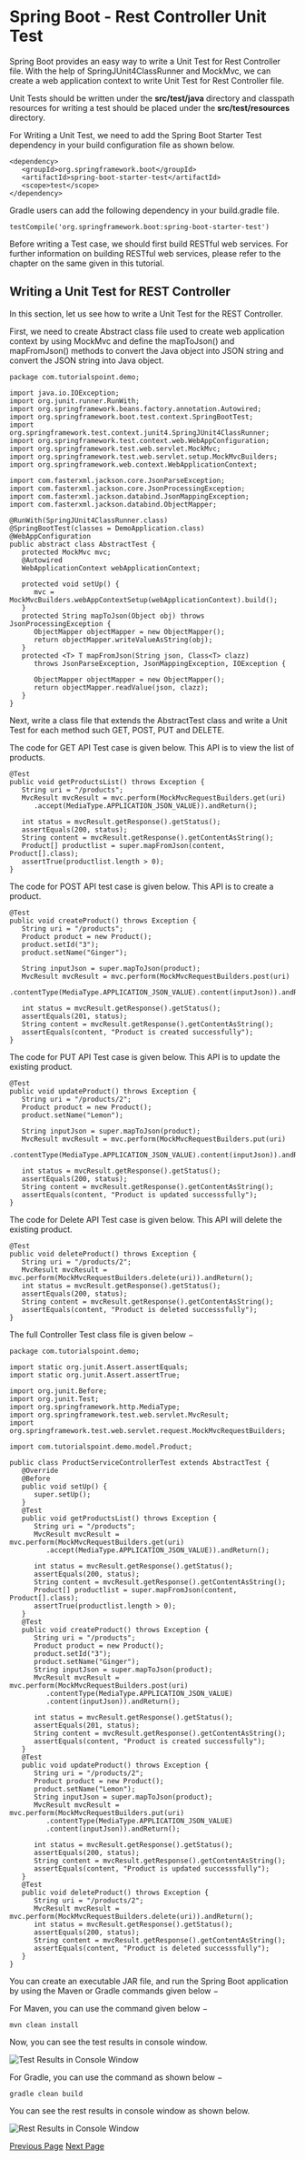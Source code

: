 # Spring Boot - Rest Controller Unit Test
Spring Boot provides an easy way to write a Unit Test for Rest Controller file. With the help of SpringJUnit4ClassRunner and MockMvc, we can create a web application context to write Unit Test for Rest Controller file.

Unit Tests should be written under the **src/test/java** directory and classpath resources for writing a test should be placed under the **src/test/resources** directory.

For Writing a Unit Test, we need to add the Spring Boot Starter Test dependency in your build configuration file as shown below.

```
<dependency>
   <groupId>org.springframework.boot</groupId>
   <artifactId>spring-boot-starter-test</artifactId>
   <scope>test</scope>
</dependency>
```
Gradle users can add the following dependency in your build.gradle file.

```
testCompile('org.springframework.boot:spring-boot-starter-test')
```
Before writing a Test case, we should first build RESTful web services. For further information on building RESTful web services, please refer to the chapter on the same given in this tutorial.

## Writing a Unit Test for REST Controller
In this section, let us see how to write a Unit Test for the REST Controller.

First, we need to create Abstract class file used to create web application context by using MockMvc and define the mapToJson() and mapFromJson() methods to convert the Java object into JSON string and convert the JSON string into Java object.

```
package com.tutorialspoint.demo;

import java.io.IOException;
import org.junit.runner.RunWith;
import org.springframework.beans.factory.annotation.Autowired;
import org.springframework.boot.test.context.SpringBootTest;
import org.springframework.test.context.junit4.SpringJUnit4ClassRunner;
import org.springframework.test.context.web.WebAppConfiguration;
import org.springframework.test.web.servlet.MockMvc;
import org.springframework.test.web.servlet.setup.MockMvcBuilders;
import org.springframework.web.context.WebApplicationContext;

import com.fasterxml.jackson.core.JsonParseException;
import com.fasterxml.jackson.core.JsonProcessingException;
import com.fasterxml.jackson.databind.JsonMappingException;
import com.fasterxml.jackson.databind.ObjectMapper;

@RunWith(SpringJUnit4ClassRunner.class)
@SpringBootTest(classes = DemoApplication.class)
@WebAppConfiguration
public abstract class AbstractTest {
   protected MockMvc mvc;
   @Autowired
   WebApplicationContext webApplicationContext;

   protected void setUp() {
      mvc = MockMvcBuilders.webAppContextSetup(webApplicationContext).build();
   }
   protected String mapToJson(Object obj) throws JsonProcessingException {
      ObjectMapper objectMapper = new ObjectMapper();
      return objectMapper.writeValueAsString(obj);
   }
   protected <T> T mapFromJson(String json, Class<T> clazz)
      throws JsonParseException, JsonMappingException, IOException {
      
      ObjectMapper objectMapper = new ObjectMapper();
      return objectMapper.readValue(json, clazz);
   }
}
```
Next, write a class file that extends the AbstractTest class and write a Unit Test for each method such GET, POST, PUT and DELETE.

The code for GET API Test case is given below. This API is to view the list of products.

```
@Test
public void getProductsList() throws Exception {
   String uri = "/products";
   MvcResult mvcResult = mvc.perform(MockMvcRequestBuilders.get(uri)
      .accept(MediaType.APPLICATION_JSON_VALUE)).andReturn();
   
   int status = mvcResult.getResponse().getStatus();
   assertEquals(200, status);
   String content = mvcResult.getResponse().getContentAsString();
   Product[] productlist = super.mapFromJson(content, Product[].class);
   assertTrue(productlist.length > 0);
}
```
The code for POST API test case is given below. This API is to create a product.

```
@Test
public void createProduct() throws Exception {
   String uri = "/products";
   Product product = new Product();
   product.setId("3");
   product.setName("Ginger");
   
   String inputJson = super.mapToJson(product);
   MvcResult mvcResult = mvc.perform(MockMvcRequestBuilders.post(uri)
      .contentType(MediaType.APPLICATION_JSON_VALUE).content(inputJson)).andReturn();
   
   int status = mvcResult.getResponse().getStatus();
   assertEquals(201, status);
   String content = mvcResult.getResponse().getContentAsString();
   assertEquals(content, "Product is created successfully");
}
```
The code for PUT API Test case is given below. This API is to update the existing product.

```
@Test
public void updateProduct() throws Exception {
   String uri = "/products/2";
   Product product = new Product();
   product.setName("Lemon");
   
   String inputJson = super.mapToJson(product);
   MvcResult mvcResult = mvc.perform(MockMvcRequestBuilders.put(uri)
      .contentType(MediaType.APPLICATION_JSON_VALUE).content(inputJson)).andReturn();
   
   int status = mvcResult.getResponse().getStatus();
   assertEquals(200, status);
   String content = mvcResult.getResponse().getContentAsString();
   assertEquals(content, "Product is updated successsfully");
}
```
The code for Delete API Test case is given below. This API will delete the existing product.

```
@Test
public void deleteProduct() throws Exception {
   String uri = "/products/2";
   MvcResult mvcResult = mvc.perform(MockMvcRequestBuilders.delete(uri)).andReturn();
   int status = mvcResult.getResponse().getStatus();
   assertEquals(200, status);
   String content = mvcResult.getResponse().getContentAsString();
   assertEquals(content, "Product is deleted successsfully");
}
```
The full Controller Test class file is given below −

```
package com.tutorialspoint.demo;

import static org.junit.Assert.assertEquals;
import static org.junit.Assert.assertTrue;

import org.junit.Before;
import org.junit.Test;
import org.springframework.http.MediaType;
import org.springframework.test.web.servlet.MvcResult;
import org.springframework.test.web.servlet.request.MockMvcRequestBuilders;

import com.tutorialspoint.demo.model.Product;

public class ProductServiceControllerTest extends AbstractTest {
   @Override
   @Before
   public void setUp() {
      super.setUp();
   }
   @Test
   public void getProductsList() throws Exception {
      String uri = "/products";
      MvcResult mvcResult = mvc.perform(MockMvcRequestBuilders.get(uri)
         .accept(MediaType.APPLICATION_JSON_VALUE)).andReturn();
      
      int status = mvcResult.getResponse().getStatus();
      assertEquals(200, status);
      String content = mvcResult.getResponse().getContentAsString();
      Product[] productlist = super.mapFromJson(content, Product[].class);
      assertTrue(productlist.length > 0);
   }
   @Test
   public void createProduct() throws Exception {
      String uri = "/products";
      Product product = new Product();
      product.setId("3");
      product.setName("Ginger");
      String inputJson = super.mapToJson(product);
      MvcResult mvcResult = mvc.perform(MockMvcRequestBuilders.post(uri)
         .contentType(MediaType.APPLICATION_JSON_VALUE)
         .content(inputJson)).andReturn();
      
      int status = mvcResult.getResponse().getStatus();
      assertEquals(201, status);
      String content = mvcResult.getResponse().getContentAsString();
      assertEquals(content, "Product is created successfully");
   }
   @Test
   public void updateProduct() throws Exception {
      String uri = "/products/2";
      Product product = new Product();
      product.setName("Lemon");
      String inputJson = super.mapToJson(product);
      MvcResult mvcResult = mvc.perform(MockMvcRequestBuilders.put(uri)
         .contentType(MediaType.APPLICATION_JSON_VALUE)
         .content(inputJson)).andReturn();
      
      int status = mvcResult.getResponse().getStatus();
      assertEquals(200, status);
      String content = mvcResult.getResponse().getContentAsString();
      assertEquals(content, "Product is updated successsfully");
   }
   @Test
   public void deleteProduct() throws Exception {
      String uri = "/products/2";
      MvcResult mvcResult = mvc.perform(MockMvcRequestBuilders.delete(uri)).andReturn();
      int status = mvcResult.getResponse().getStatus();
      assertEquals(200, status);
      String content = mvcResult.getResponse().getContentAsString();
      assertEquals(content, "Product is deleted successsfully");
   }
}
```
You can create an executable JAR file, and run the Spring Boot application by using the Maven or Gradle commands given below −

For Maven, you can use the command given below −

```
mvn clean install
```
Now, you can see the test results in console window.

![Test Results in Console Window](../spring_boot/images/test_results_in_console_window.jpg)

For Gradle, you can use the command as shown below −

```
gradle clean build
```
You can see the rest results in console window as shown below.

![Rest Results in Console Window](../spring_boot/images/rest_results_in_console_window.jpg)


[Previous Page](../spring_boot/spring_boot_unit_test_cases.md) [Next Page](../spring_boot/spring_boot_database_handling.md) 
